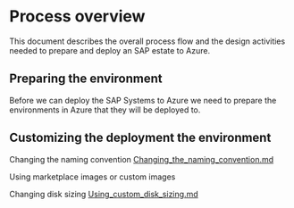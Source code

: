 # Process overview #

This document describes the overall process flow and the design activities needed to prepare and deploy an SAP estate to Azure.

## Preparing the environment ##

Before we can deploy the SAP Systems to Azure we need to prepare the environments in Azure that they will be deployed to.

## Customizing the deployment the environment ##

Changing the naming convention [Changing_the_naming_convention.md](./Changing_the_naming_convention.md)

Using marketplace images or custom images

Changing disk sizing [Using_custom_disk_sizing.md](./Using_custom_disk_sizing.md)

